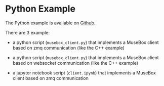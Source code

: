 # Python Example

The Python example is available on [Github](https://github.com/MakarenaLabs/MuseBox-client-examples/tree/main/Python).

There are 3 example:

- a python script (`musebox_client.py`) that implements a MuseBox client based on zmq communication (like the C++ example)

- a python script (`musebox_client.py`) that implements a MuseBox client based on websocket communication (like the C++ example)

- a jupyter notebook script (`client.ipynb`) that implements a MuseBox client based on zmq communication  

